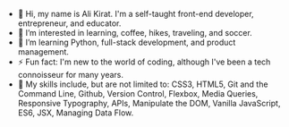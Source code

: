 - 👋 Hi, my name is Ali Kirat. I'm a self-taught front-end developer, entrepreneur, and educator.
- 👀 I’m interested in learning, coffee, hikes, traveling, and soccer.
- 🌱 I’m learning Python, full-stack development, and product management. 
- ⚡  Fun fact: I'm new to the world of coding, although I've been a tech connoisseur for many years.
- 📜 My skills include, but are not limited to:
      CSS3, HTML5, Git and the Command Line,  Github, Version Control, Flexbox,
      Media Queries, Responsive Typography, APIs, Manipulate the DOM,
      Vanilla JavaScript, ES6, JSX, Managing Data Flow.
      
      


<!---
peripateticlearner/peripateticlearner is a ✨ special ✨ repository because its `README.md` (this file) appears on your GitHub profile.
You can click the Preview link to take a look at your changes.
--->
